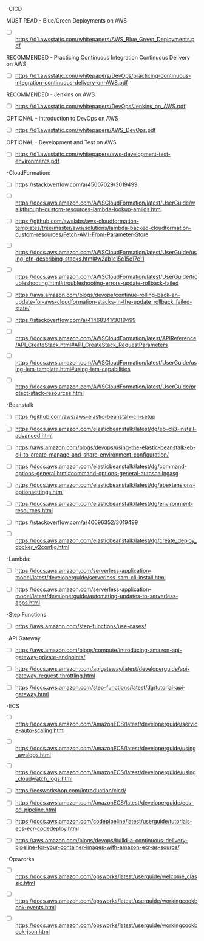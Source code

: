 
<!---
liuhory/liuhory is a ✨ special ✨ repository because its `README.md` (this file) appears on your GitHub profile.
AWS reading list
--->




-CICD

MUST READ - Blue/Green Deployments on AWS

- [ ] https://d1.awsstatic.com/whitepapers/AWS_Blue_Green_Deployments.pdf

RECOMMENDED - Practicing Continuous Integration Continuous Delivery on AWS
- [ ] https://d1.awsstatic.com/whitepapers/DevOps/practicing-continuous-integration-continuous-delivery-on-AWS.pdf

RECOMMENDED - Jenkins on AWS
- [ ] https://d1.awsstatic.com/whitepapers/DevOps/Jenkins_on_AWS.pdf

OPTIONAL - Introduction to DevOps on AWS
- [ ] https://d1.awsstatic.com/whitepapers/AWS_DevOps.pdf

OPTIONAL - Development and Test on AWS
- [ ] https://d1.awsstatic.com/whitepapers/aws-development-test-environments.pdf


-CloudFormation:

- [ ] https://stackoverflow.com/a/45007029/3019499

- [ ] https://docs.aws.amazon.com/AWSCloudFormation/latest/UserGuide/walkthrough-custom-resources-lambda-lookup-amiids.html

- [ ] https://github.com/awslabs/aws-cloudformation-templates/tree/master/aws/solutions/lambda-backed-cloudformation-custom-resources/Fetch-AMI-From-Parameter-Store

- [ ] https://docs.aws.amazon.com/AWSCloudFormation/latest/UserGuide/using-cfn-describing-stacks.html#w2ab1c15c15c17c11

- [ ] https://docs.aws.amazon.com/AWSCloudFormation/latest/UserGuide/troubleshooting.html#troubleshooting-errors-update-rollback-failed

- [ ] https://aws.amazon.com/blogs/devops/continue-rolling-back-an-update-for-aws-cloudformation-stacks-in-the-update_rollback_failed-state/

- [ ] https://stackoverflow.com/a/41468341/3019499

- [ ] https://docs.aws.amazon.com/AWSCloudFormation/latest/APIReference/API_CreateStack.html#API_CreateStack_RequestParameters

- [ ] https://docs.aws.amazon.com/AWSCloudFormation/latest/UserGuide/using-iam-template.html#using-iam-capabilities

- [ ] https://docs.aws.amazon.com/AWSCloudFormation/latest/UserGuide/protect-stack-resources.html

-Beanstalk

- [ ] https://github.com/aws/aws-elastic-beanstalk-cli-setup

- [ ] https://docs.aws.amazon.com/elasticbeanstalk/latest/dg/eb-cli3-install-advanced.html

- [ ] https://aws.amazon.com/blogs/devops/using-the-elastic-beanstalk-eb-cli-to-create-manage-and-share-environment-configuration/

- [ ] https://docs.aws.amazon.com/elasticbeanstalk/latest/dg/command-options-general.html#command-options-general-autoscalingasg

- [ ] https://docs.aws.amazon.com/elasticbeanstalk/latest/dg/ebextensions-optionsettings.html

- [ ] https://docs.aws.amazon.com/elasticbeanstalk/latest/dg/environment-resources.html

- [ ] https://stackoverflow.com/a/40096352/3019499

- [ ] https://docs.aws.amazon.com/elasticbeanstalk/latest/dg/create_deploy_docker_v2config.html

-Lambda:

- [ ] https://docs.aws.amazon.com/serverless-application-model/latest/developerguide/serverless-sam-cli-install.html

- [ ] https://docs.aws.amazon.com/serverless-application-model/latest/developerguide/automating-updates-to-serverless-apps.html

-Step Functions

- [ ] https://aws.amazon.com/step-functions/use-cases/

-API Gateway

- [ ] https://aws.amazon.com/blogs/compute/introducing-amazon-api-gateway-private-endpoints/

- [ ] https://docs.aws.amazon.com/apigateway/latest/developerguide/api-gateway-request-throttling.html

- [ ] https://docs.aws.amazon.com/step-functions/latest/dg/tutorial-api-gateway.html



-ECS

- [ ] https://docs.aws.amazon.com/AmazonECS/latest/developerguide/service-auto-scaling.html

- [ ] https://docs.aws.amazon.com/AmazonECS/latest/developerguide/using_awslogs.html

- [ ] https://docs.aws.amazon.com/AmazonECS/latest/developerguide/using_cloudwatch_logs.html

- [ ] https://ecsworkshop.com/introduction/cicd/

- [ ] https://docs.aws.amazon.com/AmazonECS/latest/developerguide/ecs-cd-pipeline.html

- [ ] https://docs.aws.amazon.com/codepipeline/latest/userguide/tutorials-ecs-ecr-codedeploy.html

- [ ] https://aws.amazon.com/blogs/devops/build-a-continuous-delivery-pipeline-for-your-container-images-with-amazon-ecr-as-source/



-Opsworks

- [ ] https://docs.aws.amazon.com/opsworks/latest/userguide/welcome_classic.html

- [ ] https://docs.aws.amazon.com/opsworks/latest/userguide/workingcookbook-events.html

- [ ] https://docs.aws.amazon.com/opsworks/latest/userguide/workingcookbook-json.html
